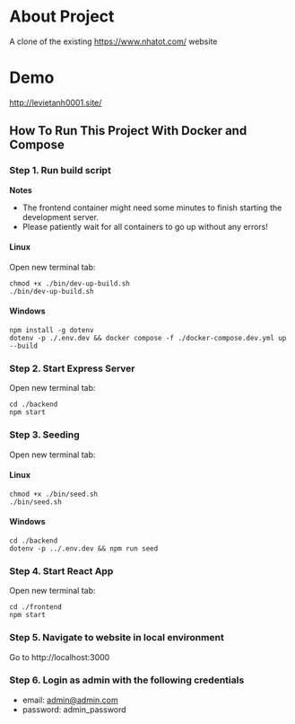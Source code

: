 
# About Project

A clone of the existing https://www.nhatot.com/ website

# Demo 

http://levietanh0001.site/


## How To Run This Project With Docker and Compose

### Step 1. Run build script

**Notes** 
- The frontend container might need some minutes to finish starting the development server.
- Please patiently wait for all containers to go up without any errors!

#### Linux

Open new terminal tab:
```
chmod +x ./bin/dev-up-build.sh
./bin/dev-up-build.sh
```

#### Windows

```
npm install -g dotenv
dotenv -p ./.env.dev && docker compose -f ./docker-compose.dev.yml up --build
```

### Step 2. Start Express Server

Open new terminal tab:

```
cd ./backend
npm start
```


### Step 3. Seeding

Open new terminal tab:
#### Linux

```
chmod +x ./bin/seed.sh
./bin/seed.sh
```

#### Windows

```
cd ./backend
dotenv -p ../.env.dev && npm run seed
```

### Step 4. Start React App

Open new terminal tab:
```
cd ./frontend
npm start
```

### Step 5. Navigate to website in local environment

Go to http://localhost:3000

### Step 6. Login as admin with the following credentials
- email: admin@admin.com
- password: admin_password